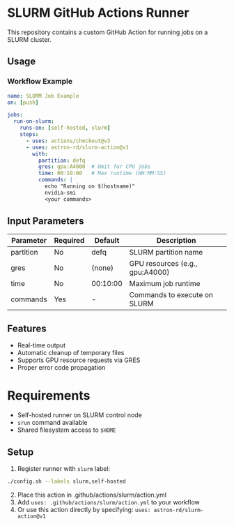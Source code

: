 # SLURM GitHub Actions Runner

This repository contains a custom GitHub Action for running jobs on a SLURM
cluster.

## Usage

### Workflow Example

```yaml
name: SLURM Job Example
on: [push]

jobs:
  run-on-slurm:
    runs-on: [self-hosted, slurm]
    steps:
      - uses: actions/checkout@v3
      - uses: astron-rd/slurm-action@v1
        with:
          partition: defq
          gres: gpu:A4000  # Omit for CPU jobs
          time: 00:10:00   # Max runtime (HH:MM:SS)
          commands: |
            echo "Running on $(hostname)"
            nvidia-smi
            <your commands>
```

## Input Parameters

| Parameter | Required | Default  | Description                     |
| --------- | -------- | -------- | ------------------------------- |
| partition | No       | defq     | SLURM partition name            |
| gres      | No       | (none)   | GPU resources (e.g., gpu:A4000) |
| time      | No       | 00:10:00 | Maximum job runtime             |
| commands  | Yes      | -        | Commands to execute on SLURM    |

## Features

- Real-time output
- Automatic cleanup of temporary files
- Supports GPU resource requests via GRES
- Proper error code propagation

# Requirements

- Self-hosted runner on SLURM control node
- `srun` command available
- Shared filesystem access to `$HOME`

## Setup

1. Register runner with `slurm` label:

```bash
./config.sh --labels slurm,self-hosted
```

2. Place this action in .github/actions/slurm/action.yml
1. Add `uses: .github/actions/slurm/action.yml` to your workflow
1. Or use this action directly by specifying: `uses: astron-rd/slurm-action@v1`
